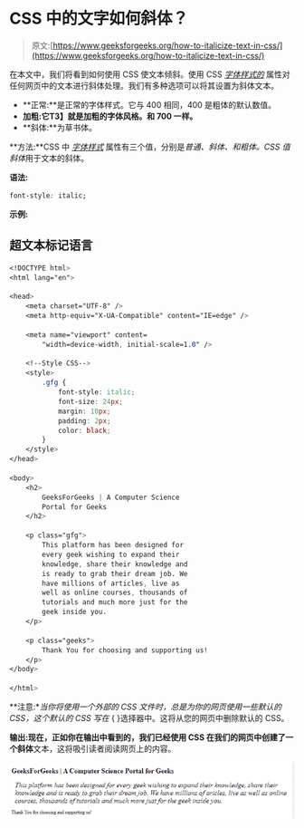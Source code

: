 # CSS 中的文字如何斜体？

> 原文:[https://www.geeksforgeeks.org/how-to-italicize-text-in-css/](https://www.geeksforgeeks.org/how-to-italicize-text-in-css/)

在本文中，我们将看到如何使用 CSS 使文本倾斜。使用 CSS [*字体样式的*](https://www.geeksforgeeks.org/css-font-style-property/) 属性对任何网页中的文本进行斜体处理。我们有多种选项可以将其设置为斜体文本。

*   **正常:**是正常的字体样式。它与 400 相同，400 是粗体的默认数值。
*   **加粗:**它**T3】就是加粗的字体风格。和 700 一样。**
*   **斜体:**为草书体。

**方法:**CSS 中 [*字体样式*](https://www.geeksforgeeks.org/css-font-style-property/) 属性有三个值，分别是*普通、斜体、*和*粗体。*CSS 值*斜体*用于文本的斜体。

**语法:**

```css
font-style: italic;
```

**示例:**

## 超文本标记语言

```css
<!DOCTYPE html>
<html lang="en">

<head>
    <meta charset="UTF-8" />
    <meta http-equiv="X-UA-Compatible" content="IE=edge" />

    <meta name="viewport" content=
        "width=device-width, initial-scale=1.0" />

    <!--Style CSS-->
    <style>
        .gfg {
            font-style: italic;
            font-size: 24px;
            margin: 10px;
            padding: 2px;
            color: black;
        }
    </style>
</head>

<body>
    <h2>
        GeeksForGeeks | A Computer Science 
        Portal for Geeks
    </h2>

    <p class="gfg">
        This platform has been designed for 
        every geek wishing to expand their
        knowledge, share their knowledge and 
        is ready to grab their dream job. We
        have millions of articles, live as 
        well as online courses, thousands of
        tutorials and much more just for the 
        geek inside you.
    </p>

    <p class="geeks">
        Thank You for choosing and supporting us!
    </p>
</body>

</html>
```

**注意:**当你将使用一个外部的 CSS 文件时，总是为你的网页使用一些默认的 CSS，这个默认的 CSS 写在* { }选择器中。这将从您的网页中删除默认的 CSS。

**输出:**现在，正如你在输出中看到的，我们已经使用 CSS 在我们的网页中创建了一个**斜体**文本，这将吸引读者阅读网页上的内容。

![](img/a9eb1521aec10e6fc60f2166e803e9ed.png)